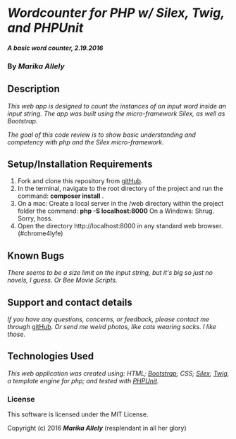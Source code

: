 # _Wordcounter for PHP w/ Silex, Twig, and PHPUnit_

#### _A basic word counter, 2.19.2016_

### By _**Marika Allely**_

## Description

_This web app is designed to count the instances of an input word inside an input string. The app was built using the micro-framework Silex, as well as Bootstrap._

_The goal of this code review is to show basic understanding and competency with php and the Silex micro-framework._


## Setup/Installation Requirements

1. Fork and clone this repository from [gitHub](https://github.com/MBAllely/repeat-counter.git).
2. In the terminal, navigate to the root directory of the project and run the command: __composer install__ .
3. On a mac: Create a local server in the /web directory within the project folder  the command: __php -S localhost:8000__
On a Windows: Shrug.  Sorry, hoss.
4. Open the directory http://localhost:8000 in any standard web browser. (#chrome4lyfe)

## Known Bugs

_There seems to be a size limit on the input string, but it's big so just no novels, I guess.  Or Bee Movie Scripts._


## Support and contact details

_If you have any questions, concerns, or feedback, please contact me through_ [gitHub](https://github.com/MBAllely/repeat-counter.git).
_Or send me weird photos, like cats wearing socks.  I like those._

## Technologies Used

_This web application was created using:
HTML; [Bootstrap](http://getbootstrap.com/); CSS; [Silex](http://silex.sensiolabs.org/);
[Twig](http://twig.sensiolabs.org/), a template engine for php;
and tested with [PHPUnit](https://phpunit.de/)._

### License

This software is licensed under the MIT License.

Copyright (c) 2016 **_Marika Allely_** (resplendant in all her glory)
